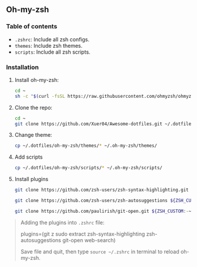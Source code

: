 ## Oh-my-zsh

### Table of contents

- `.zshrc`: Include all zsh configs.
- `themes`: Include zsh themes.
- `scripts`: Include all zsh scripts.

### Installation

1. Install oh-my-zsh:
    ```sh
    cd ~
    sh -c "$(curl -fsSL https://raw.githubusercontent.com/ohmyzsh/ohmyzsh/master/tools/install.sh)"
    ```

2. Clone the repo:
    ```sh
    cd ~
    git clone https://github.com/Xuer04/Awesome-dotfiles.git ~/.dotfiles
    ```

3. Change theme:
    ```sh
    cp ~/.dotfiles/oh-my-zsh/themes/* ~/.oh-my-zsh/themes/
    ```

4. Add scripts
    ```sh
    cp ~/.dotfiles/oh-my-zsh/scripts/* ~/.oh-my-zsh/scripts/
    ```

5. Install plugins
    ```sh
    git clone https://github.com/zsh-users/zsh-syntax-highlighting.git ${ZSH_CUSTOM:-~/.oh-my-zsh/custom}/plugins/zsh-syntax-highlighting

    git clone https://github.com/zsh-users/zsh-autosuggestions ${ZSH_CUSTOM:-~/.oh-my-zsh/custom}/plugins/zsh-autosuggestions

    git clone https://github.com/paulirish/git-open.git ${ZSH_CUSTOM:-~/.oh-my-zsh/custom}/plugins/git-open
    ```

> Adding the plugins into `.zshrc` file:
>
> plugins=(git z sudo extract zsh-syntax-highlighting zsh-autosuggestions git-open web-search)
>
> Save file and quit, then type `source ~/.zshrc` in terminal to reload oh-my-zsh.
